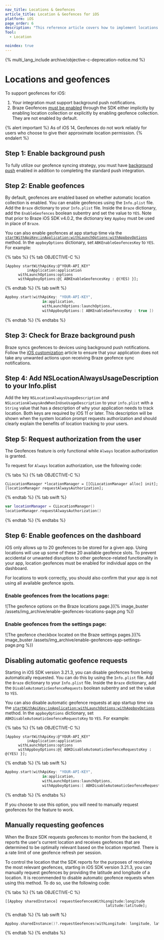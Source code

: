 ```yaml
---
nav_title: Locations & Geofences
article_title: Location & Geofences for iOS
platform: iOS
page_order: 6
description: "This reference article covers how to implement locations and geofences in your iOS application."
Tool:
  - Location

noindex: true
---
```


{% multi_lang_include archive/objective-c-deprecation-notice.md %}

# Locations and geofences

To support geofences for iOS:

1. Your integration must support background push notifications.
2. Braze Geofences [must be enabled][1] through the SDK either implicitly by enabling location collection or explicitly by enabling geofence collection. They are not enabled by default.

{% alert important %}
As of iOS 14, Geofences do not work reliably for users who choose to give their approximate location permission.
{% endalert %}

## Step 1: Enable background push

To fully utilize our geofence syncing strategy, you must have [background push][6] enabled in addition to completing the standard push integration.

## Step 2: Enable geofences

By default, geofences are enabled based on whether automatic location collection is enabled. You can enable geofences using the `Info.plist` file. Add the `Braze` dictionary to your `Info.plist` file. Inside the `Braze` dictionary, add the `EnableGeofences` boolean subentry and set the value to `YES`. Note that prior to Braze iOS SDK v4.0.2, the dictionary key `Appboy` must be used in place of `Braze`.

You can also enable geofences at app startup time via the [`startWithApiKey:inApplication:withLaunchOptions:withAppboyOptions`][4] method. In the `appboyOptions` dictionary, set `ABKEnableGeofencesKey` to `YES`. For example:

{% tabs %}
{% tab OBJECTIVE-C %}

```objc
[Appboy startWithApiKey:@"YOUR-API_KEY"
          inApplication:application
      withLaunchOptions:options
      withAppboyOptions:@{ ABKEnableGeofencesKey : @(YES) }];
```

{% endtab %}
{% tab swift %}

```swift
Appboy.start(withApiKey: "YOUR-API-KEY",
                 in:application,
                 withLaunchOptions:launchOptions,
                 withAppboyOptions:[ ABKEnableGeofencesKey : true ])
```

{% endtab %}
{% endtabs %}

## Step 3: Check for Braze background push

Braze syncs geofences to devices using background push notifications. Follow the [iOS customization][7] article to ensure that your application does not take any unwanted actions upon receiving Braze geofence sync notifications.

## Step 4: Add NSLocationAlwaysUsageDescription to your Info.plist

Add the key `NSLocationAlwaysUsageDescription` and `NSLocationAlwaysAndWhenInUseUsageDescription` to your `info.plist` with a `String` value that has a description of why your application needs to track location. Both keys are required by iOS 11 or later.
This description will be shown when the system location prompt requests authorization and should clearly explain the benefits of location tracking to your users.

## Step 5: Request authorization from the user

The Geofences feature is only functional while `Always` location authorization is granted.

To request for `Always` location authorization, use the following code:

{% tabs %}
{% tab OBJECTIVE-C %}

```objc
CLLocationManager *locationManager = [[CLLocationManager alloc] init];
[locationManager requestAlwaysAuthorization];
```

{% endtab %}
{% tab swift %}

```swift
var locationManager = CLLocationManager()
locationManager.requestAlwaysAuthorization()
```

{% endtab %}
{% endtabs %}

## Step 6: Enable geofences on the dashboard

iOS only allows up to 20 geofences to be stored for a given app. Using locations will use up some of these 20 available geofence slots. To prevent accidental or unwanted disruption to other geofence-related functionality in your app, location geofences must be enabled for individual apps on the dashboard.

For locations to work correctly, you should also confirm that your app is not using all available geofence spots.

### Enable geofences from the locations page:

![The geofence options on the Braze locations page.]({% image_buster /assets/img_archive/enable-geofences-locations-page.png %})

### Enable geofences from the settings page:

![The geofence checkbox located on the Braze settings pages.]({% image_buster /assets/img_archive/enable-geofences-app-settings-page.png %})

## Disabling automatic geofence requests

Starting in iOS SDK version 3.21.3, you can disable geofences from being automatically requested. You can do this by using the `Info.plist` file. Add the `Braze` dictionary to your `Info.plist` file. Inside the `Braze` dictionary, add the `DisableAutomaticGeofenceRequests` boolean subentry and set the value to `YES`.

You can also disable automatic geofence requests at app startup time via the [`startWithApiKey:inApplication:withLaunchOptions:withAppboyOptions`][4] method. In the `appboyOptions` dictionary, set `ABKDisableAutomaticGeofenceRequestsKey` to `YES`. For example:

{% tabs %}
{% tab OBJECTIVE-C %}

```objc
[Appboy startWithApiKey:@"YOUR-API_KEY"
          inApplication:application
      withLaunchOptions:options
      withAppboyOptions:@{ ABKDisableAutomaticGeofenceRequestsKey : @(YES) }];
```

{% endtab %}
{% tab swift %}

```swift
Appboy.start(withApiKey: "YOUR-API-KEY",
                 in:application,
                 withLaunchOptions:launchOptions,
                 withAppboyOptions:[ ABKDisableAutomaticGeofenceRequestsKey : true ])
```

{% endtab %}
{% endtabs %}

If you choose to use this option, you will need to manually request geofences for the feature to work.

## Manually requesting geofences

When the Braze SDK requests geofences to monitor from the backend, it reports the user's current location and receives geofences that are determined to be optimally relevant based on the location reported. There is a rate limit of one geofence refresh per session.

To control the location that the SDK reports for the purposes of receiving the most relevant geofences, starting in iOS SDK version 3.21.3, you can manually request geofences by providing the latitude and longitude of a location. It is recommended to disable automatic geofence requests when using this method. To do so, use the following code:

{% tabs %}
{% tab OBJECTIVE-C %}

```objc
[[Appboy sharedInstance] requestGeofencesWithLongitude:longitude
                                              latitude:latitude];
```

{% endtab %}
{% tab swift %}

```swift
Appboy.sharedInstance()?.requestGeofences(withLongitude: longitude, latitude: latitude)
```

{% endtab %}
{% endtabs %}

[1]: {{site.baseurl}}/developer_guide/platform_integration_guides/swift/analytics/location_tracking/#enabling-automatic-location-tracking
[4]: https://appboy.github.io/appboy-ios-sdk/docs/interface_appboy.html#aa9f1bd9e4a5c082133dd9cc344108b24
[6]: {{site.baseurl}}/developer_guide/platform_integration_guides/ios/push_notifications/silent_push_notifications/#use-silent-remote-notifications-to-trigger-background-work
[7]: {{site.baseurl}}/developer_guide/platform_integration_guides/ios/push_notifications/customization/ignoring_internal_push/
[support]: {{site.baseurl}}/braze_support/

